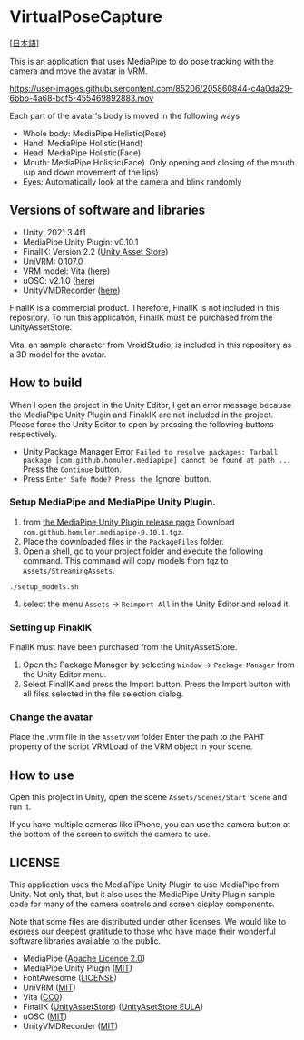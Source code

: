 # VirtualPoseCapture

[[日本語](README.ja.md)]

This is an application that uses MediaPipe to do pose tracking with the camera and move the avatar in VRM.

https://user-images.githubusercontent.com/85206/205860844-c4a0da29-6bbb-4a68-bcf5-455469892883.mov

Each part of the avatar's body is moved in the following ways
- Whole body: MediaPipe Holistic(Pose)
- Hand: MediaPipe Holistic(Hand)
- Head: MediaPipe Holistic(Face)
- Mouth: MediaPipe Holistic(Face). Only opening and closing of the mouth (up and down movement of the lips)
- Eyes: Automatically look at the camera and blink randomly

## Versions of software and libraries

- Unity: 2021.3.4f1
- MediaPipe Unity Plugin: v0.10.1
- FinalIK: Version 2.2 ([Unity Asset Store](https://assetstore.unity.com/packages/tools/animation/final-ik-14290))
- UniVRM: 0.107.0
- VRM model: Vita ([here](https://vroid.pixiv.help/hc/en-us/articles/360014900113-AvatarSample-F))
- uOSC: v2.1.0 ([here](https://github.com/hecomi/uOSC))
- UnityVMDRecorder ([here](https://github.com/hobosore/UnityVMDRecorder))

FinalIK is a commercial product. Therefore, FinalIK is not included in this repository. To run this application, FinalIK must be purchased from the UnityAssetStore.

Vita, an sample character from VroidStudio, is included in this repository as a 3D model for the avatar.

## How to build

When I open the project in the Unity Editor, I get an error message because the MediaPipe Unity Plugin and FinakIK are not included in the project. Please force the Unity Editor to open by pressing the following buttons respectively.
- Unity Package Manager Error
  `Failed to resolve packages: Tarball package [com.github.homuler.mediapipe] cannot be found at path ... `
  Press the `Continue` button.
- Press `Enter Safe Mode?
  Press the `Ignore` button.

### Setup MediaPipe and MediaPipe Unity Plugin.

1. from [the MediaPipe Unity Plugin release page](https://github.com/homuler/MediaPipeUnityPlugin/releases/tag/v0.10.1) Download `com.github.homuler.mediapipe-0.10.1.tgz`.
2. Place the downloaded files in the `PackageFiles` folder.
3. Open a shell, go to your project folder and execute the following command. This command will copy models from tgz to `Assets/StreamingAssets`.
```
./setup_models.sh
```
4. select the menu `Assets` -> `Reimport All` in the Unity Editor and reload it.

### Setting up FinakIK

FinalIK must have been purchased from the UnityAssetStore.

1. Open the Package Manager by selecting `Window` -> `Package Manager` from the Unity Editor menu.
2. Select FinalIK and press the Import button. Press the Import button with all files selected in the file selection dialog.

### Change the avatar

Place the .vrm file in the `Asset/VRM` folder
Enter the path to the PAHT property of the script VRMLoad of the VRM object in your scene.

## How to use

Open this project in Unity, open the scene `Assets/Scenes/Start Scene` and run it.

If you have multiple cameras like iPhone, you can use the camera button at the bottom of the screen to switch the camera to use.

## LICENSE

This application uses the MediaPipe Unity Plugin to use MediaPipe from Unity. Not only that, but it also uses the MediaPipe Unity Plugin sample code for many of the camera controls and screen display components.

Note that some files are distributed under other licenses.
We would like to express our deepest gratitude to those who have made their wonderful software libraries available to the public.

- MediaPipe ([Apache Licence 2.0](https://github.com/google/mediapipe/blob/e6c19885c6d3c6f410c730952aeed2852790d306/LICENSE))
- MediaPipe Unity Plugin ([MIT](https://github.com/homuler/MediaPipeUnityPlugin/blob/master/LICENSE))
- FontAwesome ([LICENSE](https://github.com/FortAwesome/Font-Awesome/blob/7cbd7f9951be31f9d06b6ac97739a700320b9130/LICENSE.txt))
- UniVRM ([MIT](https://github.com/vrm-c/UniVRM/blob/master/LICENSE.txt))
- Vita ([CC0](https://vroid.pixiv.help/hc/en-us/articles/360014900113-AvatarSample-F))
- FinalIK ([UnityAssetStore](https://assetstore.unity.com/packages/tools/animation/final-ik-14290)) ([UnityAsetStore EULA](https://unity.com/legal/as-terms))
- uOSC ([MIT](https://github.com/hecomi/uOSC/blob/master/LICENSE.md))
- UnityVMDRecorder ([MIT](https://github.com/hobosore/UnityVMDRecorder/blob/2019/LICENSE))
